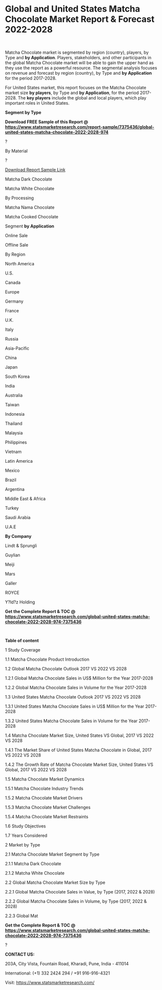<h1>Global and United States Matcha Chocolate Market Report & Forecast 2022-2028</h1><br/><p>Matcha Chocolate market is segmented by region (country), players, by Type and <strong>by Application</strong>. Players, stakeholders, and other participants in the global Matcha Chocolate market will be able to gain the upper hand as they use the report as a powerful resource. The segmental analysis focuses on revenue and forecast by region (country), by Type and <strong>by Application</strong> for the period 2017-2028.</p>
 
 
 
 <p>For United States market, this report focuses on the Matcha Chocolate market size <strong>by players</strong>, by Type and <strong>by Application</strong>, for the period 2017-2028. The <strong>key players</strong> include the global and local players, which play important roles in United States.</p>
 
 
 
 <p><strong>Segment by Type</strong></p>
 
 
 
 <div><b>Download FREE Sample of this Report @ <a href="https://www.statsmarketresearch.com/download-free-sample/7375436/global-united-states-matcha-chocolate-2022-2028-974">https://www.statsmarketresearch.com/report-sample/7375436/global-united-states-matcha-chocolate-2022-2028-974</a></b></div>
 
 
 
 <p>? </p>
 
 
 
 <p>By Material</p>
 
 
 
 <p>? </p>
 
 
 
 <p><a href="https://www.statsmarketresearch.com/download-free-sample/7375436/global-united-states-matcha-chocolate-2022-2028-974">Download Report Sample Link</a></p>
 
 
 
 <p>Matcha Dark Chocolate</p>
 
 
 
 <p>Matcha White Chocolate</p>
 
 
 
 <p>By Processing</p>
 
 
 
 <p>Matcha Nama Chocolate</p>
 
 
 
 <p>Matcha Cooked Chocolate</p>
 
 
 
 <p>Segment <strong>by Application</strong></p>
 
 
 
 <p>Online Sale</p>
 
 
 
 <p>Offline Sale</p>
 
 
 
 <p>By Region</p>
 
 
 
 <p>North America</p>
 
 
 
 <p>U.S.</p>
 
 
 
 <p>Canada</p>
 
 
 
 <p>Europe</p>
 
 
 
 <p>Germany</p>
 
 
 
 <p>France</p>
 
 
 
 <p>U.K.</p>
 
 
 
 <p>Italy</p>
 
 
 
 <p>Russia</p>
 
 
 
 <p>Asia-Pacific</p>
 
 
 
 <p>China</p>
 
 
 
 <p>Japan</p>
 
 
 
 <p>South Korea</p>
 
 
 
 <p>India</p>
 
 
 
 <p>Australia</p>
 
 
 
 <p>Taiwan</p>
 
 
 
 <p>Indonesia</p>
 
 
 
 <p>Thailand</p>
 
 
 
 <p>Malaysia</p>
 
 
 
 <p>Philippines</p>
 
 
 
 <p>Vietnam</p>
 
 
 
 <p>Latin America</p>
 
 
 
 <p>Mexico</p>
 
 
 
 <p>Brazil</p>
 
 
 
 <p>Argentina</p>
 
 
 
 <p>Middle East & Africa</p>
 
 
 
 <p>Turkey</p>
 
 
 
 <p>Saudi Arabia</p>
 
 
 
 <p>U.A.E</p>
 
 
 
 <p><strong>By Company</strong></p>
 
 
 
 <p>Lindt & Sprungli</p>
 
 
 
 <p>Guylian</p>
 
 
 
 <p>Meiji</p>
 
 
 
 <p>Mars</p>
 
 
 
 <p>Galler</p>
 
 
 
 <p>ROYCE</p>
 
 
 
 <p>Y?ld?z Holding</p>
 
 
 
 <div><b>Get the Complete Report & TOC @ <a href="https://www.statsmarketresearch.com/global-united-states-matcha-chocolate-2022-2028-974-7375436">https://www.statsmarketresearch.com/global-united-states-matcha-chocolate-2022-2028-974-7375436</a></b></div>
 
 
 
 <p><br />
 
 <b>Table of content</b></p>
 
 
 
 <p>1 Study Coverage<br />
 
 1.1 Matcha Chocolate Product Introduction<br />
 
 1.2 Global Matcha Chocolate Outlook 2017 VS 2022 VS 2028<br />
 
 1.2.1 Global Matcha Chocolate Sales in US$ Million for the Year 2017-2028<br />
 
 1.2.2 Global Matcha Chocolate Sales in Volume for the Year 2017-2028<br />
 
 1.3 United States Matcha Chocolate Outlook 2017 VS 2022 VS 2028<br />
 
 1.3.1 United States Matcha Chocolate Sales in US$ Million for the Year 2017-2028<br />
 
 1.3.2 United States Matcha Chocolate Sales in Volume for the Year 2017-2028<br />
 
 1.4 Matcha Chocolate Market Size, United States VS Global, 2017 VS 2022 VS 2028<br />
 
 1.4.1 The Market Share of United States Matcha Chocolate in Global, 2017 VS 2022 VS 2028<br />
 
 1.4.2 The Growth Rate of Matcha Chocolate Market Size, United States VS Global, 2017 VS 2022 VS 2028<br />
 
 1.5 Matcha Chocolate Market Dynamics<br />
 
 1.5.1 Matcha Chocolate Industry Trends<br />
 
 1.5.2 Matcha Chocolate Market Drivers<br />
 
 1.5.3 Matcha Chocolate Market Challenges<br />
 
 1.5.4 Matcha Chocolate Market Restraints<br />
 
 1.6 Study Objectives<br />
 
 1.7 Years Considered<br />
 
 2 Market by Type<br />
 
 2.1 Matcha Chocolate Market Segment by Type<br />
 
 2.1.1 Matcha Dark Chocolate<br />
 
 2.1.2 Matcha White Chocolate<br />
 
 2.2 Global Matcha Chocolate Market Size by Type<br />
 
 2.2.1 Global Matcha Chocolate Sales in Value, by Type (2017, 2022 & 2028)<br />
 
 2.2.2 Global Matcha Chocolate Sales in Volume, by Type (2017, 2022 & 2028)<br />
 
 2.2.3 Global Mat</p>
 
 
 
 <div><b>Get the Complete Report & TOC @ <a href="https://www.statsmarketresearch.com/global-united-states-matcha-chocolate-2022-2028-974-7375436">https://www.statsmarketresearch.com/global-united-states-matcha-chocolate-2022-2028-974-7375436</a></b></div>
 
 
 
 <p>? </p>
 
 
 
 <p><b>CONTACT US:</b><br />
 
 203A, City Vista, Fountain Road, Kharadi, Pune, India - 411014<br />
 
 International: (+1) 332 2424 294 / +91 916-916-4321<br />
 
 Visit: <a href="https://www.statsmarketresearch.com/">https://www.statsmarketresearch.com/</a></p>